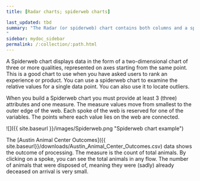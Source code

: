 ```yaml
---
title: [Radar charts; spiderweb charts]

last_updated: tbd
summary: "The Radar (or spiderweb) chart contains both columns and a special type of line chart.
"
sidebar: mydoc_sidebar
permalink: /:collection/:path.html
---
```

A Spiderweb chart displays data in the form of a two-dimensional chart of three
or more qualities, represented on axes starting from the same point. This is a
good chart to use when you have asked users to rank an experience
or product. You can use a spiderweb chart to examine the relative values for a
single data point. You can also use it to locate outliers.

When you build a Spiderweb chart you must provide at least 3 (three)
attributes and one measure. The measure values move from smallest to the outer
edge of the web. Each spoke of the web is reserved for one of the variables. The
points where each value lies on the web are connected.

![]({{ site.baseurl }}/images/Spiderweb.png "Spiderweb chart example")

The [Austin Animal Center Outcomes]({{ site.baseurl}}/downloads/Austin_Animal_Center_Outcomes.csv) data shows the
outcome of processing. The measure is the count of total animals. By clicking on
a spoke, you can see the total animals in any flow. The number of animals that
were disposed of, meaning they were (sadly) already deceased on arrival is very
small.
